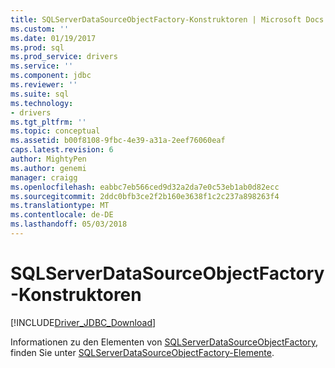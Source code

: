 ```yaml
---
title: SQLServerDataSourceObjectFactory-Konstruktoren | Microsoft Docs
ms.custom: ''
ms.date: 01/19/2017
ms.prod: sql
ms.prod_service: drivers
ms.service: ''
ms.component: jdbc
ms.reviewer: ''
ms.suite: sql
ms.technology:
- drivers
ms.tgt_pltfrm: ''
ms.topic: conceptual
ms.assetid: b00f8108-9fbc-4e39-a31a-2eef76060eaf
caps.latest.revision: 6
author: MightyPen
ms.author: genemi
manager: craigg
ms.openlocfilehash: eabbc7eb566ced9d32a2da7e0c53eb1ab0d82ecc
ms.sourcegitcommit: 2ddc0bfb3ce2f2b160e3638f1c2c237a898263f4
ms.translationtype: MT
ms.contentlocale: de-DE
ms.lasthandoff: 05/03/2018
---
```

# <a name="sqlserverdatasourceobjectfactory-constructors"></a>SQLServerDataSourceObjectFactory-Konstruktoren
[!INCLUDE[Driver_JDBC_Download](../../../includes/driver_jdbc_download.md)]

  Informationen zu den Elementen von [SQLServerDataSourceObjectFactory](../../../connect/jdbc/reference/sqlserverdatasourceobjectfactory-class.md), finden Sie unter [SQLServerDataSourceObjectFactory-Elemente](../../../connect/jdbc/reference/sqlserverdatasourceobjectfactory-members.md).  
  
  
